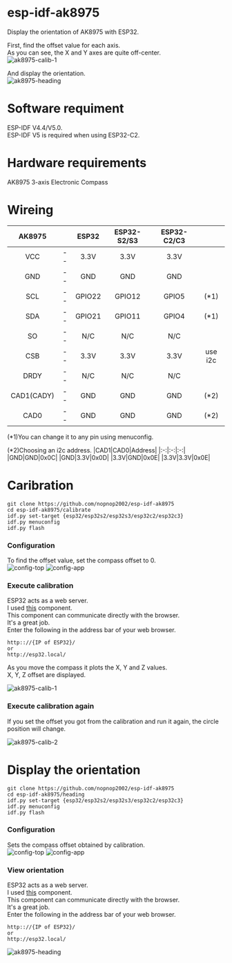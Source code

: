 # esp-idf-ak8975
Display the orientation of AK8975 with ESP32.

First, find the offset value for each axis.   
As you can see, the X and Y axes are quite off-center.   
![ak8975-calib-1](https://user-images.githubusercontent.com/6020549/229248487-4ef39253-7bc9-4c86-a70f-0af2390a5973.jpg)

And display the orientation.   
![ak8975-heading](https://user-images.githubusercontent.com/6020549/229248493-17fb6543-8c72-4a39-bebd-cfd7e292426c.jpg)



# Software requiment
ESP-IDF V4.4/V5.0.   
ESP-IDF V5 is required when using ESP32-C2.   


# Hardware requirements
AK8975 3-axis Electronic Compass   


# Wireing
|AK8975||ESP32|ESP32-S2/S3|ESP32-C2/C3||
|:-:|:-:|:-:|:-:|:-:|:-:|
|VCC|--|3.3V|3.3V|3.3V||
|GND|--|GND|GND|GND||
|SCL|--|GPIO22|GPIO12|GPIO5|(*1)|
|SDA|--|GPIO21|GPIO11|GPIO4|(*1)|
|SO|--|N/C|N/C|N/C||
|CSB|--|3.3V|3.3V|3.3V|use i2c|
|DRDY|--|N/C|N/C|N/C||
|CAD1(CADY)|--|GND|GND|GND|(*2)|
|CAD0|--|GND|GND|GND|(*2)|

(*1)You can change it to any pin using menuconfig.   

(*2)Choosing an i2c address.
|CAD1|CAD0|Address|
|:-:|:-:|:-:|
|GND|GND|0x0C|
|GND|3.3V|0x0D|
|3.3V|GND|0x0E|
|3.3V|3.3V|0x0E|


# Caribration

```
git clone https://github.com/nopnop2002/esp-idf-ak8975
cd esp-idf-ak8975/calibrate
idf.py set-target {esp32/esp32s2/esp32s3/esp32c2/esp32c3}
idf.py menuconfig
idf.py flash
```


### Configuration   
To find the offset value, set the compass offset to 0.   
![config-top](https://user-images.githubusercontent.com/6020549/229249348-21ca8f80-e976-4ddb-8bca-435c475a3290.jpg)
![config-app](https://user-images.githubusercontent.com/6020549/229249346-0da21399-9640-4708-bdb6-beed7549d55a.jpg)

### Execute calibration   
ESP32 acts as a web server.   
I used [this](https://github.com/Molorius/esp32-websocket) component.   
This component can communicate directly with the browser.   
It's a great job.   
Enter the following in the address bar of your web browser.   
```
http:://{IP of ESP32}/
or
http://esp32.local/
```

As you move the compass it plots the X, Y and Z values.   
X, Y, Z offset are displayed.   

![ak8975-calib-1](https://user-images.githubusercontent.com/6020549/229249418-fb4431ed-ba92-42ba-9964-71711b448361.jpg)

### Execute calibration again   
If you set the offset you got from the calibration and run it again, the circle position will change.   

![ak8975-calib-2](https://user-images.githubusercontent.com/6020549/229249457-0ef43ec7-b7a6-42a4-bb99-2e4ffa76533c.jpg)




# Display the orientation   



```
git clone https://github.com/nopnop2002/esp-idf-ak8975
cd esp-idf-ak8975/heading
idf.py set-target {esp32/esp32s2/esp32s3/esp32c2/esp32c3}
idf.py menuconfig
idf.py flash
```


### Configuration   
Sets the compass offset obtained by calibration.   
![config-top](https://user-images.githubusercontent.com/6020549/229249348-21ca8f80-e976-4ddb-8bca-435c475a3290.jpg)
![config-app](https://user-images.githubusercontent.com/6020549/229249346-0da21399-9640-4708-bdb6-beed7549d55a.jpg)


### View orientation   
ESP32 acts as a web server.   
I used [this](https://github.com/Molorius/esp32-websocket) component.   
This component can communicate directly with the browser.   
It's a great job.   
Enter the following in the address bar of your web browser.   
```
http:://{IP of ESP32}/
or
http://esp32.local/
```

![ak8975-heading](https://user-images.githubusercontent.com/6020549/229249937-d7a7d340-b154-4414-a3c5-1a3f2c3795db.jpg)
